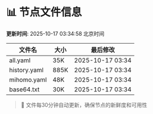 # 📊 节点文件信息

**更新时间**: 2025-10-17 03:34:58 北京时间

| 文件名 | 大小 | 最后修改 |
|--------|------|----------|
| all.yaml | 35K | 2025-10-17 03:34 |
| history.yaml | 885K | 2025-10-17 03:34 |
| mihomo.yaml | 48K | 2025-10-17 03:34 |
| base64.txt | 30K | 2025-10-17 03:34 |

> 🔄 文件每30分钟自动更新，确保节点的新鲜度和可用性
